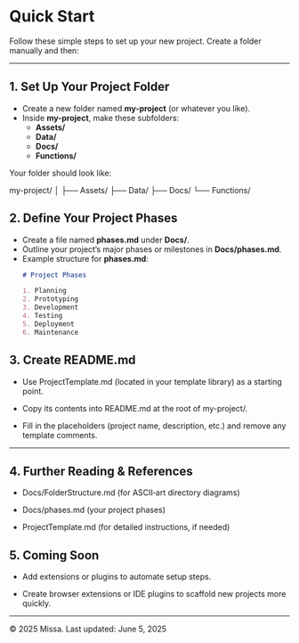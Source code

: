 # Quick Start

Follow these simple steps to set up your new project. Create a folder manually and then:

---

## 1. Set Up Your Project Folder

- Create a new folder named **my-project** (or whatever you like).
- Inside **my-project**, make these subfolders:
  - **Assets/**  
  - **Data/**  
  - **Docs/**  
  - **Functions/**  

Your folder should look like:

my-project/
│
├── Assets/
├── Data/
├── Docs/
└── Functions/


## 2. Define Your Project Phases

- Create a file named **phases.md** under **Docs/**.
- Outline your project’s major phases or milestones in **Docs/phases.md**.
- Example structure for **phases.md**:
  ```markdown
  # Project Phases

  1. Planning
  2. Prototyping
  3. Development
  4. Testing
  5. Deployment
  6. Maintenance


## 3. Create README.md
- Use ProjectTemplate.md (located in your template library) as a starting point.

- Copy its contents into README.md at the root of my-project/.

- Fill in the placeholders (project name, description, etc.) and remove any template comments.

---

## 4. Further Reading & References
- Docs/FolderStructure.md (for ASCII‐art directory diagrams)

- Docs/phases.md (your project phases)

- ProjectTemplate.md (for detailed instructions, if needed)

## 5. Coming Soon
- Add extensions or plugins to automate setup steps.

- Create browser extensions or IDE plugins to scaffold new projects more quickly.

---

© 2025 Missa.
Last updated: June 5, 2025